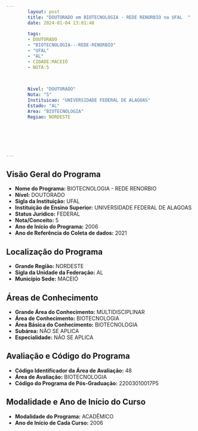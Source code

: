 ```yaml
---
        layout: post
        title: "DOUTORADO em BIOTECNOLOGIA - REDE RENORBIO na UFAL  "
        date: 2024-01-04 13:01:48
     
        tags:
        - DOUTORADO
        - "BIOTECNOLOGIA---REDE-RENORBIO"
        - "UFAL"
        - "AL"
        - CIDADE:MACEIÓ
        - NOTA:5
        
       

        Nivel: "DOUTORADO"
        Nota: "5"
        Instituicao: "UNIVERSIDADE FEDERAL DE ALAGOAS"
        Estado: "AL"
        Area: "BIOTECNOLOGIA"
        Regiao: NORDESTE
        
        
        
        
        
        
---
```

## Visão Geral do Programa
- **Nome do Programa:** BIOTECNOLOGIA - REDE RENORBIO
- **Nível:** DOUTORADO
- **Sigla da Instituição:** UFAL
- **Instituição de Ensino Superior:** UNIVERSIDADE FEDERAL DE ALAGOAS
- **Status Jurídico:** FEDERAL
- **Nota/Conceito:** 5
- **Ano de Início do Programa:** 2006
- **Ano de Referência do Coleta de dados:** 2021

## Localização do Programa
- **Grande Região:** NORDESTE
- **Sigla da Unidade da Federação:** AL
- **Município Sede:** MACEIÓ

## Áreas de Conhecimento
- **Grande Área do Conhecimento:** MULTIDISCIPLINAR
- **Área de Conhecimento:** BIOTECNOLOGIA
- **Área Básica do Conhecimento:** BIOTECNOLOGIA
- **Subárea:** NÃO SE APLICA
- **Especialidade:** NÃO SE APLICA

## Avaliação e Código do Programa
- **Código Identificador da Área de Avaliação:** 48
- **Área de Avaliação:** BIOTECNOLOGIA
- **Código do Programa de Pós-Graduação:** 22003010017P5


## Modalidade e Ano de Início do Curso
- **Modalidade do Programa:** ACADÊMICO
- **Ano de Início de Cada Curso:** 2006
